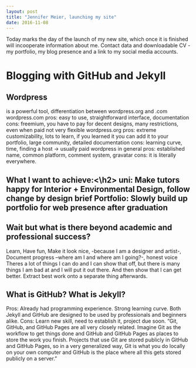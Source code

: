 ```yaml
---
layout: post
title: "Jennifer Meier, launching my site"
date: 2016-11-08
---
```

Today marks the day of the launch of my new site, which once it is finished will incooperate information about me.
Contact data and downloadable CV - my portfolio, my blog presence and a link to my social media accounts.
<h1>Blogging with GitHub and Jekyll </h1>

<h2>Wordpress</h2>
is a powerful tool, differentiation between wordpress.org and .com
wordpress.com
pros: easy to use, straightforward interface, documentation
cons: freemium, you have to pay for decent designs, many restrictions, even when paid not very flexible
wordpress.org
pros: extreme customizability, lots to learn, if you learned it you can add it to your portfolio, large community, detailed documentation cons: learning curve, time, finding a host -> usually paid 
wordpress in general
pros: established name, common platform, comment system, gravatar cons: it is literally everywhere.

<h2>What I want to achieve:<\h2>
uni: Make tutors happy for Interior + Environmental Design, follow change by design
brief
Portfolio: Slowly build up portfolio for web presence after graduation

<h2>Wait but what is there beyond academic and professional success? </h2>
Learn, Have fun, Make it look nice, -because I am a designer and artist-, Document progress –where am I and where am I going?-, honest voice
Theres a lot of things I can do and I can show that off, but there is many things I am bad at and I will put it out there. 
And then show that I can get better. Extract best work onto a separate thing afterwards. 

<h2>What is GitHub? What is Jekyll?</h2>
Pros: Already had programming experience. Strong learning curve. Both Jekyll and GitHub are designed to be used by professionals and beginners alike. Cons: Learn new skill, need to establish it, project due soon.
“Git, GitHub, and GitHub Pages are all very closely related. Imagine Git as the workflow to get things done and GitHub and GitHub Pages as places to store the work you finish. Projects that use Git are stored publicly in GitHub and GitHub Pages, so in a very generalized way, Git is what you do locally on your own computer and GitHub is the place where all this gets stored publicly on a server.” 
